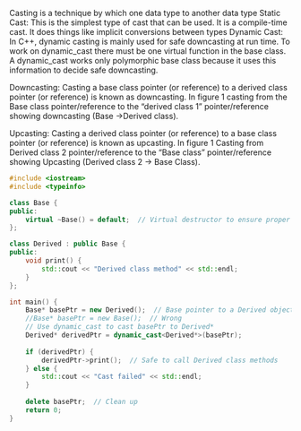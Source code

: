 Casting is a technique by which one data type to another data type
Static Cast: This is the simplest type of cast that can be used. It is a compile-time cast. It does things like implicit conversions between types
Dynamic Cast: In C++, dynamic casting is mainly used for safe downcasting at run time. To work on dynamic_cast there must be one virtual function in the base class. A dynamic_cast works only polymorphic base class because it uses this information to decide safe downcasting.

Downcasting: Casting a base class pointer (or reference) to a derived class pointer (or reference) is known as downcasting. In figure 1  casting from the Base class pointer/reference to the “derived class 1” pointer/reference showing downcasting (Base ->Derived class).

Upcasting: Casting a derived class pointer (or reference) to a base class pointer (or reference) is known as upcasting. In figure 1 Casting from Derived class 2 pointer/reference to the “Base class” pointer/reference showing Upcasting (Derived class 2 -> Base Class).


```cpp
#include <iostream>
#include <typeinfo>

class Base {
public:
    virtual ~Base() = default;  // Virtual destructor to ensure proper polymorphism
};

class Derived : public Base {
public:
    void print() {
        std::cout << "Derived class method" << std::endl;
    }
};

int main() {
    Base* basePtr = new Derived();  // Base pointer to a Derived object
    //Base* basePtr = new Base();  // Wrong
    // Use dynamic_cast to cast basePtr to Derived*
    Derived* derivedPtr = dynamic_cast<Derived*>(basePtr);
    
    if (derivedPtr) {
        derivedPtr->print();  // Safe to call Derived class methods
    } else {
        std::cout << "Cast failed" << std::endl;
    }
    
    delete basePtr;  // Clean up
    return 0;
}
```
